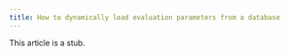 ```yaml
---
title: How to dynamically load evaluation parameters from a database
---
```


This article is a stub.

